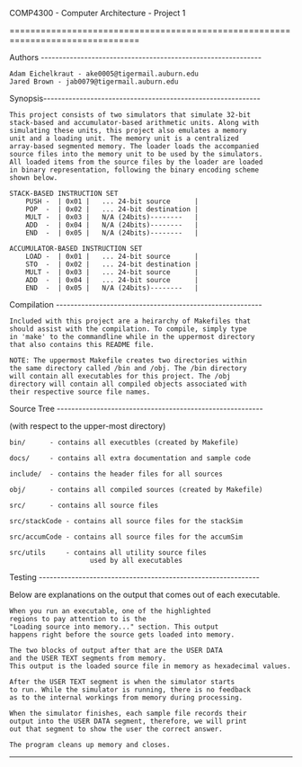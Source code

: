 COMP4300 - Computer Architecture - Project 1

===============================================================================


Authors -------------------------------------------------------------
	
	Adam Eichelkraut - ake0005@tigermail.auburn.edu
	Jared Brown - jab0079@tigermail.auburn.edu



Synopsis------------------------------------------------------------
    
	This project consists of two simulators that simulate 32-bit
	stack-based and accumulator-based arithmetic units. Along with
	simulating these units, this project also emulates a memory
	unit and a loading unit. The memory unit is a centralized 
	array-based segmented memory. The loader loads the accompanied
	source files into the memory unit to be used by the simulators.
	All loaded items from the source files by the loader are loaded
	in binary representation, following the binary encoding scheme
	shown below.
	
	STACK-BASED INSTRUCTION SET
		PUSH -  | 0x01 |   ... 24-bit source      |
		POP  -  | 0x02 |   ... 24-bit destination |
		MULT -  | 0x03 |   N/A (24bits)--------   |
		ADD  -  | 0x04 |   N/A (24bits)--------   |
		END  -  | 0x05 |   N/A (24bits)--------   |

	ACCUMULATOR-BASED INSTRUCTION SET
		LOAD -  | 0x01 |   ... 24-bit source      |
		STO  -  | 0x02 |   ... 24-bit destination |
		MULT -  | 0x03 |   ... 24-bit source      |
		ADD  -  | 0x04 |   ... 24-bit source      |
		END  -  | 0x05 |   N/A (24bits)--------   |

Compilation ---------------------------------------------------------
	
	Included with this project are a heirarchy of Makefiles that
	should assist with the compilation. To compile, simply type
	in 'make' to the commandline while in the uppermost directory
	that also contains this README file.

	NOTE: The uppermost Makefile creates two directories within
	the same directory called /bin and /obj. The /bin directory
	will contain all executables for this project. The /obj
	directory will contain all compiled objects associated with
	their respective source file names.
	
Source Tree ---------------------------------------------------------

  (with respect to the upper-most directory)

	bin/	  - contains all executbles (created by Makefile)
    
	docs/	  - contains all extra documentation and sample code
    
	include/  - contains the header files for all sources
    
	obj/	  - contains all compiled sources (created by Makefile)
    
	src/ 	  - contains all source files
    
	src/stackCode - contains all source files for the stackSim
    
	src/accumCode - contains all source files for the accumSim
    
	src/utils     - contains all utility source files 
			            used by all executables

Testing -------------------------------------------------------------

  Below are explanations on the output that comes out of each
  executable.
	
	When you run an executable, one of the highlighted
	regions to pay attention to is the
	"Loading source into memory..." section. This output
	happens right before the source gets loaded into memory.

	The two blocks of output after that are the USER DATA
	and the USER TEXT segments from memory. 
	This output is the loaded source file in memory as hexadecimal values.

	After the USER TEXT segment is when the simulator starts
	to run. While the simulator is running, there is no feedback
	as to the internal workings from memory during processing.
	
	When the simulator finishes, each sample file records their
	output into the USER DATA segment, therefore, we will print
	out that segment to show the user the correct answer.
	
	The program cleans up memory and closes.

---------------------------------------------------------------------
